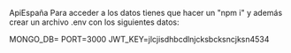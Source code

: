 ApiEspaña
Para acceder a los datos tienes que hacer un "npm i" y además crear un archivo .env con los siguientes datos:

MONGO_DB=
PORT=3000
JWT_KEY=jlcjisdhbcdlnjcksbcksncjksn4534
